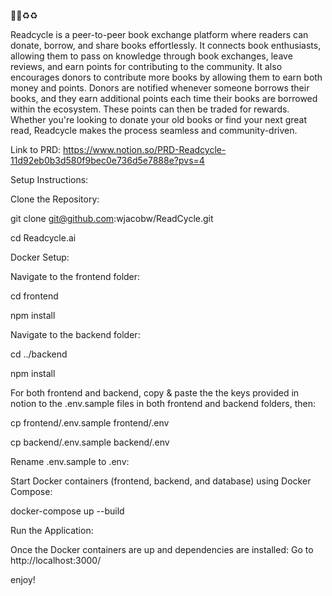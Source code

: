 📖📖♻️♻️

Readcycle is a peer-to-peer book exchange platform where readers can donate, borrow, and share books effortlessly. It connects book enthusiasts, allowing them to pass on knowledge through book exchanges, leave reviews, and earn points for contributing to the community. It also encourages donors to contribute more books by allowing them to earn both money and points. Donors are notified whenever someone borrows their books, and they earn additional points each time their books are borrowed within the ecosystem. These points can then be traded for rewards. Whether you're looking to donate your old books or find your next great read, Readcycle makes the process seamless and community-driven.

Link to PRD: https://www.notion.so/PRD-Readcycle-11d92eb0b3d580f9bec0e736d5e7888e?pvs=4

Setup Instructions:

Clone the Repository:

git clone git@github.com:wjacobw/ReadCycle.git

cd Readcycle.ai

Docker Setup:

Navigate to the frontend folder:

cd frontend

npm install

Navigate to the backend folder:

cd ../backend

npm install

For both frontend and backend, copy & paste the the keys provided in notion to the .env.sample files in both frontend and backend folders, then:

cp frontend/.env.sample frontend/.env

cp backend/.env.sample backend/.env

Rename .env.sample to .env:

Start Docker containers (frontend, backend, and database) using Docker Compose:

docker-compose up --build

Run the Application:

Once the Docker containers are up and dependencies are installed:
Go to http://localhost:3000/

enjoy!
